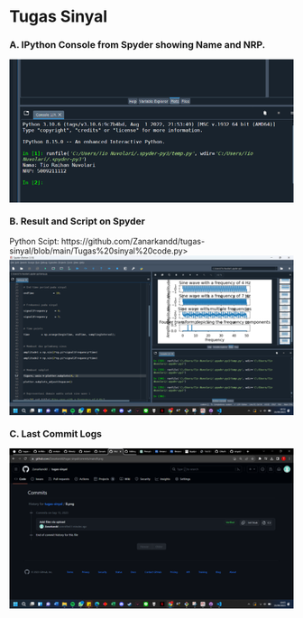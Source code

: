 
# Tugas Sinyal

<h3>A. IPython Console from Spyder showing Name and NRP.</h3>
<img align="center" src="https://github.com/Zanarkandd/tugas-sinyal/blob/main/A.png" width="600px" alt="lalit's Github Stats">

<h3>B. Result and Script on Spyder</h3>
<p>Python Scipt: https://github.com/Zanarkandd/tugas-sinyal/blob/main/Tugas%20sinyal%20code.py>
<img align="center" src="https://github.com/Zanarkandd/tugas-sinyal/blob/main/B.png" width="960px" alt="lalit's Github Stats">

<h3>C. Last Commit Logs</h3>
<img align="center" src="https://github.com/Zanarkandd/tugas-sinyal/blob/main/C.png" width="960px" alt="lalit's Github Stats">
